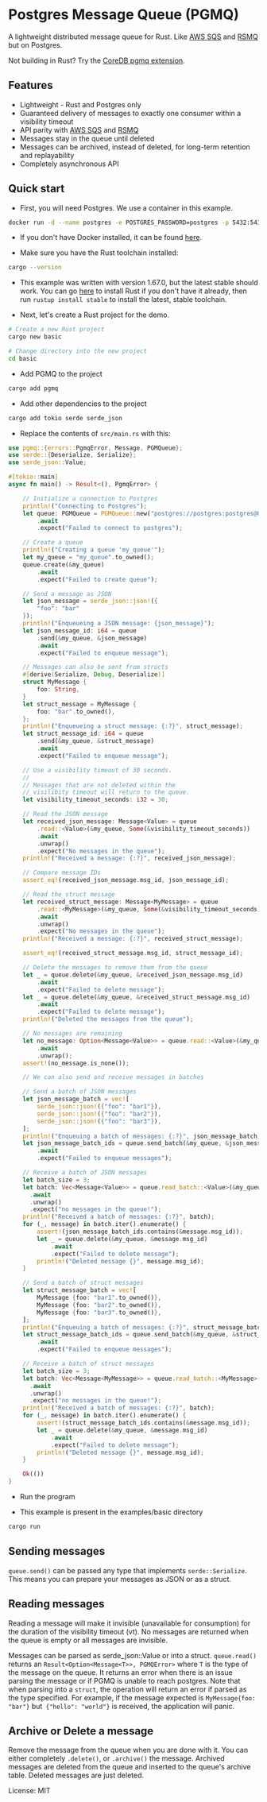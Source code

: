 # Postgres Message Queue (PGMQ)

A lightweight distributed message queue for Rust. Like [AWS SQS](https://aws.amazon.com/sqs/) and [RSMQ](https://github.com/smrchy/rsmq) but on Postgres.

Not building in Rust? Try the [CoreDB pgmq extension](https://github.com/CoreDB-io/coredb/tree/main/extensions/pgx_pgmq).

## Features

- Lightweight - Rust and Postgres only
- Guaranteed delivery of messages to exactly one consumer within a visibility timeout
- API parity with [AWS SQS](https://aws.amazon.com/sqs/) and [RSMQ](https://github.com/smrchy/rsmq)
- Messages stay in the queue until deleted
- Messages can be archived, instead of deleted, for long-term retention and replayability
- Completely asynchronous API

## Quick start

- First, you will need Postgres. We use a container in this example.

```bash
docker run -d --name postgres -e POSTGRES_PASSWORD=postgres -p 5432:5432 postgres
```

- If you don't have Docker installed, it can be found [here](https://docs.docker.com/get-docker/).

- Make sure you have the Rust toolchain installed:

```bash
cargo --version
```

- This example was written with version 1.67.0, but the latest stable should work. You can go [here](https://www.rust-lang.org/tools/install) to install Rust if you don't have it already, then run `rustup install stable` to install the latest, stable toolchain.

- Next, let's create a Rust project for the demo.

```bash
# Create a new Rust project
cargo new basic

# Change directory into the new project
cd basic
```

- Add PGMQ to the project

```rust
cargo add pgmq
```

- Add other dependencies to the project

```rust
cargo add tokio serde serde_json
```

- Replace the contents of `src/main.rs` with this:

```rust
use pgmq::{errors::PgmqError, Message, PGMQueue};
use serde::{Deserialize, Serialize};
use serde_json::Value;

#[tokio::main]
async fn main() -> Result<(), PgmqError> {

    // Initialize a connection to Postgres
    println!("Connecting to Postgres");
    let queue: PGMQueue = PGMQueue::new("postgres://postgres:postgres@0.0.0.0:5432".to_owned())
        .await
        .expect("Failed to connect to postgres");

    // Create a queue
    println!("Creating a queue 'my_queue'");
    let my_queue = "my_queue".to_owned();
    queue.create(&my_queue)
        .await
        .expect("Failed to create queue");

    // Send a message as JSON
    let json_message = serde_json::json!({
        "foo": "bar"
    });
    println!("Enqueueing a JSON message: {json_message}");
    let json_message_id: i64 = queue
        .send(&my_queue, &json_message)
        .await
        .expect("Failed to enqueue message");

    // Messages can also be sent from structs
    #[derive(Serialize, Debug, Deserialize)]
    struct MyMessage {
        foo: String,
    }
    let struct_message = MyMessage {
        foo: "bar".to_owned(),
    };
    println!("Enqueueing a struct message: {:?}", struct_message);
    let struct_message_id: i64 = queue
        .send(&my_queue, &struct_message)
        .await
        .expect("Failed to enqueue message");

    // Use a visibility timeout of 30 seconds.
    //
    // Messages that are not deleted within the
    // visilibity timeout will return to the queue.
    let visibility_timeout_seconds: i32 = 30;

    // Read the JSON message
    let received_json_message: Message<Value> = queue
        .read::<Value>(&my_queue, Some(&visibility_timeout_seconds))
        .await
        .unwrap()
        .expect("No messages in the queue");
    println!("Received a message: {:?}", received_json_message);

    // Compare message IDs
    assert_eq!(received_json_message.msg_id, json_message_id);

    // Read the struct message
    let received_struct_message: Message<MyMessage> = queue
        .read::<MyMessage>(&my_queue, Some(&visibility_timeout_seconds))
        .await
        .unwrap()
        .expect("No messages in the queue");
    println!("Received a message: {:?}", received_struct_message);

    assert_eq!(received_struct_message.msg_id, struct_message_id);

    // Delete the messages to remove them from the queue
    let _ = queue.delete(&my_queue, &received_json_message.msg_id)
        .await
        .expect("Failed to delete message");
    let _ = queue.delete(&my_queue, &received_struct_message.msg_id)
        .await
        .expect("Failed to delete message");
    println!("Deleted the messages from the queue");

    // No messages are remaining
    let no_message: Option<Message<Value>> = queue.read::<Value>(&my_queue, Some(&visibility_timeout_seconds))
        .await
        .unwrap();
    assert!(no_message.is_none());

    // We can also send and receive messages in batches

    // Send a batch of JSON messages
    let json_message_batch = vec![
        serde_json::json!({"foo": "bar1"}),
        serde_json::json!({"foo": "bar2"}),
        serde_json::json!({"foo": "bar3"}),
    ];
    println!("Enqueuing a batch of messages: {:?}", json_message_batch);
    let json_message_batch_ids = queue.send_batch(&my_queue, &json_message_batch)
        .await
        .expect("Failed to enqueue messages");

    // Receive a batch of JSON messages
    let batch_size = 3;
    let batch: Vec<Message<Value>> = queue.read_batch::<Value>(&my_queue, Some(&visibility_timeout_seconds), &batch_size)
      .await
      .unwrap()
      .expect("no messages in the queue!");
    println!("Received a batch of messages: {:?}", batch);
    for (_, message) in batch.iter().enumerate() {
        assert!(json_message_batch_ids.contains(&message.msg_id));
        let _ = queue.delete(&my_queue, &message.msg_id)
            .await
            .expect("Failed to delete message");
        println!("Deleted message {}", message.msg_id);
    }

    // Send a batch of struct messages
    let struct_message_batch = vec![
        MyMessage {foo: "bar1".to_owned()},
        MyMessage {foo: "bar2".to_owned()},
        MyMessage {foo: "bar3".to_owned()},
    ];
    println!("Enqueuing a batch of messages: {:?}", struct_message_batch);
    let struct_message_batch_ids = queue.send_batch(&my_queue, &struct_message_batch)
        .await
        .expect("Failed to enqueue messages");

    // Receive a batch of struct messages
    let batch_size = 3;
    let batch: Vec<Message<MyMessage>> = queue.read_batch::<MyMessage>(&my_queue, Some(&visibility_timeout_seconds), &batch_size)
      .await
      .unwrap()
      .expect("no messages in the queue!");
    println!("Received a batch of messages: {:?}", batch);
    for (_, message) in batch.iter().enumerate() {
        assert!(struct_message_batch_ids.contains(&message.msg_id));
        let _ = queue.delete(&my_queue, &message.msg_id)
            .await
            .expect("Failed to delete message");
        println!("Deleted message {}", message.msg_id);
    }

    Ok(())
}
```

- Run the program

- This example is present in the examples/basic directory

```rust
cargo run
```

## Sending messages

`queue.send()` can be passed any type that implements `serde::Serialize`. This means you can prepare your messages as JSON or as a struct.

## Reading messages

Reading a message will make it invisible (unavailable for consumption) for the duration of the visibility timeout (vt).
No messages are returned when the queue is empty or all messages are invisible.

Messages can be parsed as serde_json::Value or into a struct. `queue.read()` returns an `Result<Option<Message<T>>, PGMQError>`
where `T` is the type of the message on the queue. It returns an error when there is an issue parsing the message or if PGMQ is unable to reach postgres.
Note that when parsing into a `struct`, the operation will return an error if
parsed as the type specified. For example, if the message expected is
`MyMessage{foo: "bar"}` but` {"hello": "world"}` is received, the application will panic.

## Archive or Delete a message

Remove the message from the queue when you are done with it. You can either completely `.delete()`, or `.archive()` the message. Archived messages are deleted from the queue and inserted to the queue's archive table. Deleted messages are just deleted.

License: MIT
